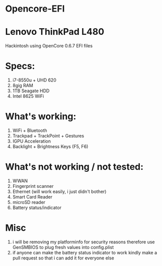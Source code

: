 # Opencore-EFI
# Lenovo ThinkPad L480 

Hackintosh using OpenCore 0.6.7 EFI files

# Specs:
1. i7-8550u + UHD 620
2. 8gig RAM
3. 1TB Seagate HDD
4. Intel 8625 WiFi

# What's working:
1. WiFi + Bluetooth
2. Trackpad + TrackPoint + Gestures
3. IGPU Acceleration
4. Backlight + Brightness Keys (F5, F6)

# What's not working / not tested:
1. WWAN
2. Fingerprint scanner
3. Ethernet (will work easily, i just didn't bother)
4. Smart Card Reader
5. microSD reader
6. Battery status/indicator

# Misc
1. i will be removing my platforminfo for security reasons therefore use GenSMBIOS to plug fresh values into config.plist
2. if anyone can make the battery status indicator to work kindly make a pull request so that i can add it for everyone else
